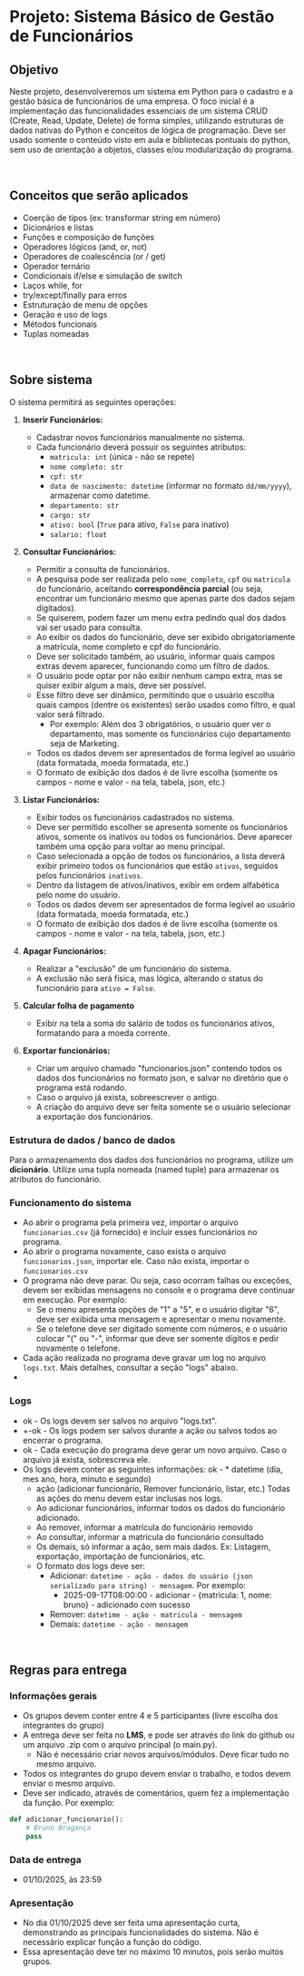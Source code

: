 # Projeto: Sistema Básico de Gestão de Funcionários

## Objetivo

Neste projeto, desenvolveremos um sistema em Python para o cadastro e a gestão básica de funcionários de uma empresa. O foco inicial é a implementação das funcionalidades essenciais de um sistema CRUD (Create, Read, Update, Delete) de forma simples, utilizando estruturas de dados nativas do Python e conceitos de lógica de programação. Deve ser usado somente o conteúdo visto em aula e bibliotecas pontuais do python, sem uso de orientação a objetos, classes e/ou modularização do programa.

&nbsp;

## Conceitos que serão aplicados

- Coerção de tipos (ex: transformar string em número)
- Dicionários e listas
- Funções e composição de funções
- Operadores lógicos (and, or, not)
- Operadores de coalescência (or / get)
- Operador ternário
- Condicionais if/else e simulação de switch
- Laços while, for
- try/except/finally para erros
- Estruturação de menu de opções
- Geração e uso de logs
- Métodos funcionais
- Tuplas nomeadas

&nbsp;

## Sobre sistema

O sistema permitirá as seguintes operações:

1.  **Inserir Funcionários:**
    * Cadastrar novos funcionários manualmente no sistema.
    * Cada funcionário deverá possuir os seguintes atributos:
        * `matricula: int` (única - não se repete)
        * `nome completo: str`
        * `cpf: str`
        * `data de nascimento: datetime` (informar no formato `dd/mm/yyyy`), armazenar como datetime.
        * `departamento: str`
        * `cargo: str`
        * `ativo: bool` (`True` para ativo, `False` para inativo)
        * `salario: float`

2.  **Consultar Funcionários:**
    * Permitir a consulta de funcionários.
    * A pesquisa pode ser realizada pelo `nome_completo`, `cpf` ou `matricula` do funcionário, aceitando **correspondência parcial** (ou seja, encontrar um funcionário mesmo que apenas parte dos dados sejam digitados).
    * Se quiserem, podem fazer um menu extra pedindo qual dos dados vai ser usado para consulta.
    * Ao exibir os dados do funcionário, deve ser exibido obrigatoriamente a matrícula, nome completo e cpf do funcionário.
    * Deve ser solicitado também, ao usuário, informar quais campos extras devem aparecer, funcionando como um filtro de dados. 
    * O usuário pode optar por não exibir nenhum campo extra, mas se quiser exibir algum a mais, deve ser possível.
    * Esse filtro deve ser dinâmico, permitindo que o usuário escolha quais campos (dentre os existentes) serão usados como filtro, e qual valor será filtrado.
        * Por exemplo: Além dos 3 obrigatórios, o usuário quer ver o departamento, mas somente os funcionários cujo departamento seja de Marketing. 
    * Todos os dados devem ser apresentados de forma legível ao usuário (data formatada, moeda formatada, etc.)
    * O formato de exibição dos dados é de livre escolha (somente os campos - nome e valor - na tela, tabela, json, etc.)

3.  **Listar Funcionários:**
    * Exibir todos os funcionários cadastrados no sistema.
    * Deve ser permitido escolher se apresenta somente os funcionários ativos, somente os inativos ou todos os funcionários. Deve aparecer também uma opção para voltar ao menu principal.
    * Caso selecionada a opção de todos os funcionários, a lista deverá exibir primeiro todos os funcionários que estão `ativos`, seguidos pelos funcionários `inativos`.
    * Dentro da listagem de ativos/inativos, exibir em ordem alfabética pelo nome do usuário.
    * Todos os dados devem ser apresentados de forma legível ao usuário (data formatada, moeda formatada, etc.)
    * O formato de exibição dos dados é de livre escolha (somente os campos - nome e valor - na tela, tabela, json, etc.)

4.  **Apagar Funcionários:**
    * Realizar a "exclusão" de um funcionário do sistema.
    * A exclusão não será física, mas lógica, alterando o status do funcionário para `ativo = False`.

5.  **Calcular folha de pagamento**
    * Exibir na tela a soma do salário de todos os funcionários ativos, formatando para a moeda corrente.

5.  **Exportar funcionários:**
    * Criar um arquivo chamado "funcionarios.json" contendo todos os dados dos funcionários no formato json, e salvar no diretório que o programa está rodando.
    * Caso o arquivo já exista, sobreescrever o antigo.
    * A criação do arquivo deve ser feita somente se o usuário selecionar a exportação dos funcionários.

### Estrutura de dados / banco de dados

Para o armazenamento dos dados dos funcionários no programa, utilize um **dicionário**. Utilize uma tupla nomeada (named tuple) para armazenar os atributos do funcionário.

### Funcionamento do sistema

* Ao abrir o programa pela primeira vez, importar o arquivo `funcionarios.csv` (já fornecido) e incluir esses funcionários no programa.
* Ao abrir o programa novamente, caso exista o arquivo `funcionarios.json`, importar ele. Caso não exista, importar o `funcionarios.csv`
* O programa não deve parar. Ou seja, caso ocorram falhas ou exceções, devem ser exibidas mensagens no console e o programa deve continuar em execução. Por exemplo: 
    * Se o menu apresenta opções de "1" a "5", e o usuário digitar "6", deve ser exibida uma mensagem e apresentar o menu novamente. 
    * Se o telefone deve ser digitado somente com números, e o usuário colocar "(" ou "-", informar que deve ser somente dígitos e pedir novamente o telefone.
* Cada ação realizada no programa deve gravar um log no arquivo `logs.txt`. Mais detalhes, consultar a seção "logs" abaixo.
*  

### Logs

* ok    -   Os logs devem ser salvos no arquivo "logs.txt".
* +-ok  -   Os logs podem ser salvos durante a ação ou salvos todos ao encerrar o programa.
* ok    -   Cada execução do programa deve gerar um novo arquivo. Caso o arquivo já exista, sobrescreva ele.
* Os logs devem conter as seguintes informações:
    ok  -   * datetime (dia, mes ano, hora, minuto e segundo)
    * ação (adicionar funcionário, Remover funcionário, listar, etc.) Todas as ações do menu devem estar inclusas nos logs.
    * Ao adicionar funcionários, informar todos os dados do funcionário adicionado. 
    * Ao remover, informar a matrícula do funcionário removido
    * Ao consultar, informar a matrícula do funcionário consultado
    * Os demais, só informar a ação, sem mais dados. Ex: Listagem, exportação, importação de funcionários, etc.
    * O formato dos logs deve ser:
        * Adicionar: `datetime - ação - dados do usuário (json serializado para string) - mensagem`. Por exemplo:
            * 2025-09-17T08:00:00 - adicionar - {matricula: 1, nome: bruno} - adicionado com sucesso
        * Remover: `datetime - ação - matricula - mensagem`
        * Demais: `datetime - ação - mensagem`

&nbsp;

## Regras para entrega

### Informações gerais

* Os grupos devem conter entre 4 e 5 participantes (livre escolha dos integrantes do grupo)
* A entrega deve ser feita no **LMS**, e pode ser através do link do github ou um arquivo .zip com o arquivo principal (o main.py). 
    * Não é necessário criar novos arquivos/módulos. Deve ficar tudo no mesmo arquivo. 
* Todos os integrantes do grupo devem enviar o trabalho, e todos devem enviar o mesmo arquivo.
* Deve ser indicado, através de comentários, quem fez a implementação da função. Por exemplo:

```python
def adicionar_funcionario():
    # Bruno Bragança
    pass
```


### Data de entrega
* 01/10/2025, às 23:59

### Apresentação
* No dia 01/10/2025 deve ser feita uma apresentação curta, demonstrando as principais funcionalidades do sistema. Não é necessário explicar função a função do código.
* Essa apresentação deve ter no máximo 10 minutos, pois serão muitos grupos.
